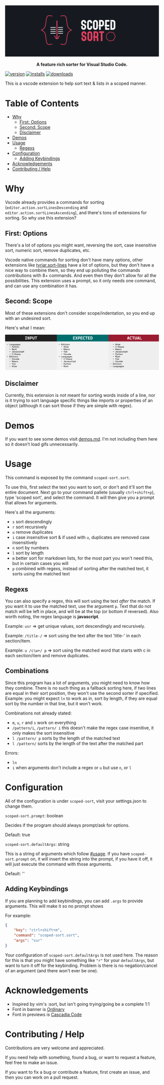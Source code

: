 <p align="center">
    <img src="assets/banner.png" alt="banner: scoped sort" />
</p>

<p align="center"><b>A feature rich sorter for Visual Studio Code.</b></p>

[![version](https://vsmarketplacebadge.apphb.com/version/karizma.scoped-sort.svg)](https://marketplace.visualstudio.com/items?itemName=karizma.scoped-sort)
[![installs](https://vsmarketplacebadge.apphb.com/installs-short/karizma.scoped-sort.svg)](https://marketplace.visualstudio.com/items?itemName=karizma.scoped-sort)
[![downloads](https://vsmarketplacebadge.apphb.com/downloads-short/karizma.scoped-sort.svg)](https://marketplace.visualstudio.com/items?itemName=karizma.scoped-sort)

This is a vscode extension to help sort text & lists in a scoped manner.

# Table of Contents

<!-- prettier-ignore -->
- [Why](#why)
  - [First: Options](#first-options)
  - [Second: Scope](#second-scope)
  - [Disclaimer](#disclaimer)
- [Demos](#demos)
- [Usage](#usage)
  - [Regexs](#regexs)
- [Configuration](#configuration)
  - [Adding Keybindings](#adding-keybindings)
- [Acknowledgements](#acknowledgements)
- [Contributing / Help](#contributing--help)

# Why

Vscode already provides a commands for sorting (`editor.action.sortLinesDescending` and
`editor.action.sortLinesAscending`), and there's tons of extensions for sorting.
So why use this extension?

## First: Options

There's a lot of options you might want, reversing the sort,
case insensitive sort, numeric sort, remove duplicates, etc.

Vscode native commands for sorting don't have many options, other extensions
like [tyriar.sort-lines](https://marketplace.visualstudio.com/items?itemName=Tyriar.sort-lines)
have a lot of options, but they don't have a nice way to combine them, so
they end up polluting the commands contributions with 8+ commands. And even
then they don't allow for all the possibilities. This extension uses a prompt,
so it only needs one command, and can use any combination it has.

## Second: Scope

Most of these extensions don't consider scope/indentation, so you end up with
an undesired sort.

Here's what I mean:

![the problem with most sort implementation](assets/non-scope-problem.png)

## Disclaimer

Currently, this extension is not meant for sorting words inside of a line, nor
is it trying to sort language specific things like imports or properties of an
object (although it can sort those if they are simple with regex).

# Demos

If you want to see some demos visit [demos.md](demos.md). I'm not including them
here so it doesn't load gifs unnecessarily.

# Usage

This command is exposed by the command `scoped-sort.sort`.

To use this, first select the text you want to sort, or don't and it'll sort the entire document. Next go to your command pallete
(usually `ctrl+shift+p`), type 'scoped sort', and select the command. It will
then give you a prompt that allows for arguments.

Here's all the arguments:

<!-- prettier-ignore -->
- `s` sort descendingly
- `r` sort recursively
- `u` remove duplicates
- `i` case insensitive sort & if used with `u`, duplicates are removed case insensitively
- `n` sort by numbers
- `l` sort by length
- `m` better sort for markdown lists, for the most part you won't need this, but
in certain cases you will
- `p` combined with regexs, instead of sorting after the matched text, it sorts using the matched text

## Regexs

You can also specify a regex, this will sort using the text _after_ the
match. If you want it to use the matched text, use the argument `p`. Text that
do not match will be left in place, and will be at the top (or bottom if reversed).
Also worth noting, the regex language is **javascript**.

Example: `usr` => get unique values, sort descendingly and recursively.

Example: `/title-/` => sort using the text after the text 'title-' in each section/item.

Example: `u /c\w+/ p` => sort using the matched word that starts with c in each
section/item and remove duplicates.

## Combinations

Since this program has a lot of arguments, you might need to know how they combine.
There is no such thing as a fallback sorting here, if two lines are equal in their
sort position, they won't use the second sorter if specified. Example: you might
expect `ln` to work as in, sort by length, if they are equal sort by the number
in that line, but it won't work.

Combinations not already stated:

<!-- prettier-ignore -->
- `m`, `u`, `r` and `s` work on everything
- `/pattern/i`, `/pattern/ i` this doesn't make the regex case insenitive,
it only makes the sort insensitive
- `l /pattern/ p` sorts by the length of the matched text
- `l /pattern/` sorts by the length of the text after the matched part

Errors:

<!-- prettier-ignore -->
- `ln`
- `i` when arguments don't include a regex or `u` but use `n`, or `l`

# Configuration

All of the configuration is under `scoped-sort`, visit your settings.json to change them.

`scoped-sort.prompt`: boolean

Decides if the program should always prompt/ask for options.

Default: true

`scoped-sort.defaultArgs`: string

This is a string of arguments which follow [#usage](#usage). If you have
`scoped-sort.prompt` on, it will insert the string into the prompt, if you have
it off, it will just execute the command with those arguments.

Default: ''

## Adding Keybindings

If you are planning to add keybindings, you can add `.args` to provide arguments. This will make it so no prompt shows

For example:

```json
{
    "key": "ctrl+shift+m",
    "command": "scoped-sort.sort",
    "args": "sur"
}
```

Your configuration of `scoped-sort.defaultArgs` is not used here. The reason for
this is that you might have something like `"r"` for your `defaultArgs`, but
want to turn it off for the keybinding. Problem is there is no negation/cancel
of an argument (and there won't ever be one).

# Acknowledgements

<!-- prettier-ignore -->
- Inspired by vim's :sort, but isn't going trying/going be a complete 1:1
- Font in banner is [Ordinary](https://www.dafont.com/ordinary.font)
- Font in previews is [Cascadia Code](https://github.com/microsoft/cascadia-code)

# Contributing / Help

Contributions are very welcome and appreciated.

If you need help with something, found a bug, or want to request a feature,
feel free to make an issue.

If you want to fix a bug or contribute a feature, first create an issue, and
then you can work on a pull request.
